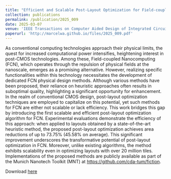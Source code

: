 ```yaml
---
title: "Efficient and Scalable Post-Layout Optimization for Field-coupled Nanotechnologies"
collection: publications
permalink: /publication/2025_009
date: 2025-03-07
venue: 'IEEE Transactions on Computer Aided Design of Integrated Circuits and Systems'
paperurl: 'http://marcelwa.github.io/files/2025_009.pdf'
---
```


As conventional computing technologies approach their physical limits, the quest for increased computational power intensifies, heightening interest in post-CMOS technologies. Among these, Field-coupled Nanocomputing (FCN), which operates through the repulsion of physical fields at the nanoscale, emerges as a promising alternative. However, realizing specific functionalities within this technology necessitates the development of dedicated FCN physical design methods. Although various methods have been proposed, their reliance on heuristic approaches often results in suboptimal quality, highlighting a significant opportunity for enhancement. In the realm of conventional CMOS design, post-layout optimization techniques are employed to capitalize on this potential, yet such methods for FCN are either not scalable or lack efficiency. This work bridges this gap by introducing the first scalable and efficient post-layout optimization algorithm for FCN. Experimental evaluations demonstrate the efficiency of this approach: when applied to layouts obtained by a state-of-the-art heuristic method, the proposed post-layout optimization achieves area reductions of up to 73.75% (45.58% on average). This significant improvement underscores the transformative potential of post-layout optimization in FCN. Moreover, unlike existing algorithms, the method exhibits scalability even in optimizing layouts with over 20 million tiles. Implementations of the proposed methods are publicly available as part of the Munich Nanotech Toolkit (MNT) at https://github.com/cda-tum/fiction.

Download [here](http://marcelwa.github.io/files/2025_009.pdf)

